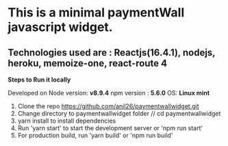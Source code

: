 # This is a minimal paymentWall javascript widget.

## Technologies used are : Reactjs(16.4.1), nodejs, heroku, memoize-one, react-route 4



**Steps to Run it locally**

Developed on Node version: __v8.9.4__
npm version : __5.6.0__
OS: __Linux mint__

1. Clone the repo https://github.com/anil26/paymentwallwidget.git
2. Change directory to paymentwallwidget folder // cd paymentwallwidget
3. yarn install to install dependencies
4. Run 'yarn start' to start the development server or 'npm run start'
5. For production build, run 'yarn build' or 'npm run build'
